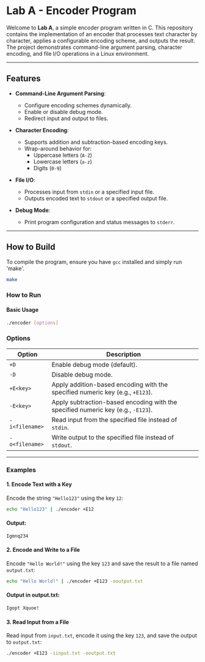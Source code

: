 # Lab A - Encoder Program

Welcome to **Lab A**, a simple encoder program written in C. 
This repository contains the implementation of an encoder that processes text character by character, applies a configurable encoding scheme, and outputs the result. 
The project demonstrates command-line argument parsing, character encoding, and file I/O operations in a Linux environment.

---
## **Features**
- **Command-Line Argument Parsing**:
  - Configure encoding schemes dynamically.
  - Enable or disable debug mode.
  - Redirect input and output to files.

- **Character Encoding**:
  - Supports addition and subtraction-based encoding keys.
  - Wrap-around behavior for:
    - Uppercase letters (`A-Z`)
    - Lowercase letters (`a-z`)
    - Digits (`0-9`)

- **File I/O**:
  - Processes input from `stdin` or a specified input file.
  - Outputs encoded text to `stdout` or a specified output file.

- **Debug Mode**:
  - Print program configuration and status messages to `stderr`.

---

## **How to Build**
To compile the program, ensure you have `gcc` installed and simply run 'make'.

```bash
make
```

### **How to Run**

#### **Basic Usage**
```bash
./encoder [options]
```

### **Options**

| **Option**        | **Description**                                                                              |
|--------------------|----------------------------------------------------------------------------------------------|
| `+D`              | Enable debug mode (default).                                                                |
| `-D`              | Disable debug mode.                                                                         |
| `+E<key>`         | Apply addition-based encoding with the specified numeric key (e.g., `+E123`).               |
| `-E<key>`         | Apply subtraction-based encoding with the specified numeric key (e.g., `-E123`).            |
| `-i<filename>`    | Read input from the specified file instead of `stdin`.                                      |
| `-o<filename>`    | Write output to the specified file instead of `stdout`.                                     |

---

### **Examples**

#### **1. Encode Text with a Key**  
Encode the string `"Hello123"` using the key `12`:
```bash
echo "Hello123" | ./encoder +E12
```
#### Output:
```bash
Igmnq234
```

#### **2. Encode and Write to a File**  
Encode `"Hello World!"` using the key `123` and save the result to a file named `output.txt`:
```bash
echo "Hello World!" | ./encoder +E123 -ooutput.txt
```
#### Output in output.txt:
```bash
Igopt Xquoe!
```
#### **3. Read Input from a File**  
Read input from `input.txt`, encode it using the key `123`, and save the output to `output.txt`:
```bash
./encoder +E123 -iinput.txt -ooutput.txt
```

